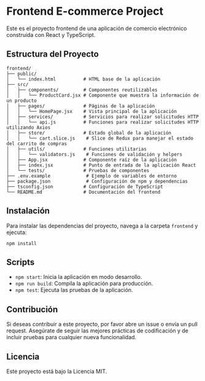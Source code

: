 # Frontend E-commerce Project

Este es el proyecto frontend de una aplicación de comercio electrónico construida con React y TypeScript.

## Estructura del Proyecto

```
frontend/
├── public/
│   └── index.html          # HTML base de la aplicación
├── src/
│   ├── components/         # Componentes reutilizables
│   │   └── ProductCard.jsx # Componente que muestra la información de un producto
│   ├── pages/              # Páginas de la aplicación
│   │   └── HomePage.jsx    # Vista principal de la aplicación
│   ├── services/           # Servicios para realizar solicitudes HTTP
│   │   └── api.js          # Funciones para realizar solicitudes HTTP utilizando Axios
│   ├── store/              # Estado global de la aplicación
│   │   └── cart.slice.js    # Slice de Redux para manejar el estado del carrito de compras
│   ├── utils/              # Funciones utilitarias
│   │   └── validators.js    # Funciones de validación y helpers
│   ├── App.jsx             # Componente raíz de la aplicación
│   ├── index.jsx           # Punto de entrada de la aplicación React
│   └── tests/              # Pruebas de componentes
├── .env.example             # Ejemplo de variables de entorno
├── package.json             # Configuración de npm y dependencias
├── tsconfig.json           # Configuración de TypeScript
└── README.md               # Documentación del frontend
```

## Instalación

Para instalar las dependencias del proyecto, navega a la carpeta `frontend` y ejecuta:

```
npm install
```

## Scripts

- `npm start`: Inicia la aplicación en modo desarrollo.
- `npm run build`: Compila la aplicación para producción.
- `npm test`: Ejecuta las pruebas de la aplicación.

## Contribución

Si deseas contribuir a este proyecto, por favor abre un issue o envía un pull request. Asegúrate de seguir las mejores prácticas de codificación y de incluir pruebas para cualquier nueva funcionalidad.

## Licencia

Este proyecto está bajo la Licencia MIT.